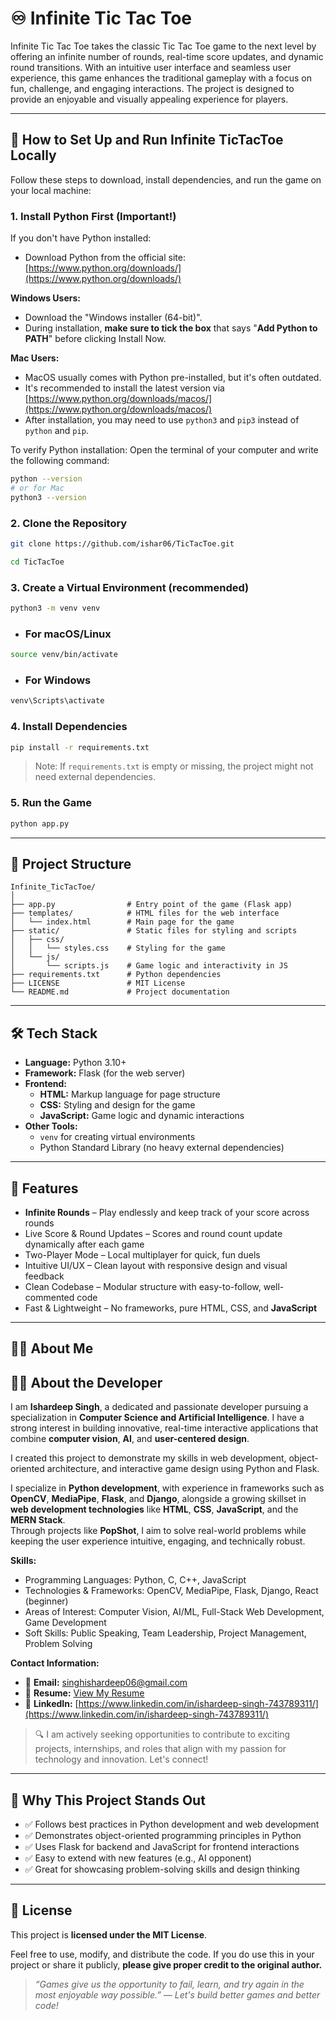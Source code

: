 
# ♾️ Infinite Tic Tac Toe

Infinite Tic Tac Toe takes the classic Tic Tac Toe game to the next level by offering an infinite number of rounds, real-time score updates, and dynamic round transitions. With an intuitive user interface and seamless user experience, this game enhances the traditional gameplay with a focus on fun, challenge, and engaging interactions. The project is designed to provide an enjoyable and visually appealing experience for players.

---

## 🚀 How to Set Up and Run Infinite TicTacToe Locally

Follow these steps to download, install dependencies, and run the game on your local machine:

### 1. Install Python First (Important!)

If you don't have Python installed:
- Download Python from the official site: [https://www.python.org/downloads/](https://www.python.org/downloads/)

**Windows Users:**
- Download the "Windows installer (64-bit)".
- During installation, **make sure to tick the box** that says "**Add Python to PATH**" before clicking Install Now.

**Mac Users:**
- MacOS usually comes with Python pre-installed, but it's often outdated.
- It's recommended to install the latest version via [https://www.python.org/downloads/macos/](https://www.python.org/downloads/macos/)
- After installation, you may need to use `python3` and `pip3` instead of `python` and `pip`.

To verify Python installation:
Open the terminal of your computer and write the following command:
```bash
python --version
# or for Mac
python3 --version
```

### 2. Clone the Repository

```bash
git clone https://github.com/ishar06/TicTacToe.git
```
```bash
cd TicTacToe
```

### 3. Create a Virtual Environment (recommended)

```bash
python3 -m venv venv
```
- ### For macOS/Linux

```bash
source venv/bin/activate
```
- ### For Windows

```bash
venv\Scripts\activate     
```

### 4. Install Dependencies

```bash
pip install -r requirements.txt
```

> Note: If `requirements.txt` is empty or missing, the project might not need external dependencies.

### 5. Run the Game

```bash
python app.py
```

---

## 📁 Project Structure

```
Infinite_TicTacToe/
│
├── app.py                # Entry point of the game (Flask app)
├── templates/            # HTML files for the web interface
│   └── index.html        # Main page for the game
├── static/               # Static files for styling and scripts
│   ├── css/
│   │   └── styles.css    # Styling for the game
│   └── js/
│       └── scripts.js    # Game logic and interactivity in JS
├── requirements.txt      # Python dependencies
├── LICENSE               # MIT License
└── README.md             # Project documentation
```

---

## 🛠️ Tech Stack

- **Language:** Python 3.10+
- **Framework:** Flask (for the web server)
- **Frontend:**
  - **HTML:** Markup language for page structure
  - **CSS:** Styling and design for the game
  - **JavaScript:** Game logic and dynamic interactions
- **Other Tools:**
  - `venv` for creating virtual environments
  - Python Standard Library (no heavy external dependencies)

---

## 🎯 Features

- **Infinite Rounds** – Play endlessly and keep track of your score across rounds
- Live Score & Round Updates – Scores and round count update dynamically after each game
- Two-Player Mode – Local multiplayer for quick, fun duels
- Intuitive UI/UX – Clean layout with responsive design and visual feedback
- Clean Codebase – Modular structure with easy-to-follow, well-commented code
- Fast & Lightweight – No frameworks, pure HTML, CSS, and **JavaScript**

---

## 👨‍💻 About Me



## 👨‍💻 About the Developer

I am **Ishardeep Singh**, a dedicated and passionate developer pursuing a specialization in **Computer Science and Artificial Intelligence**. I have a strong interest in building innovative, real-time interactive applications that combine **computer vision**, **AI**, and **user-centered design**.

I created this project to demonstrate my skills in web development, object-oriented architecture, and interactive game design using Python and Flask.

I specialize in **Python development**, with experience in frameworks such as **OpenCV**, **MediaPipe**, **Flask**, and **Django**, alongside a growing skillset in **web development technologies** like **HTML**, **CSS**, **JavaScript**, and the **MERN Stack**.  
Through projects like **PopShot**, I aim to solve real-world problems while keeping the user experience intuitive, engaging, and technically robust.

**Skills:**  
- Programming Languages: Python, C, C++, JavaScript  
- Technologies & Frameworks: OpenCV, MediaPipe, Flask, Django, React (beginner)  
- Areas of Interest: Computer Vision, AI/ML, Full-Stack Web Development, Game Development  
- Soft Skills: Public Speaking, Team Leadership, Project Management, Problem Solving

**Contact Information:**  
- 📧 **Email:** [singhishardeep06@gmail.com](mailto:singhishardeep06@gmail.com)  
- 📄 **Resume:** [View My Resume](https://drive.google.com/file/d/1po4uWr4dNxJgwc0See9ZqO10V4kicWgy/view?usp=sharing)  
- 🔗 **LinkedIn:** [https://www.linkedin.com/in/ishardeep-singh-743789311/](https://www.linkedin.com/in/ishardeep-singh-743789311/)

> 🔍 I am actively seeking opportunities to contribute to exciting projects, internships, and roles that align with my passion for technology and innovation. Let's connect!


---

## 📌 Why This Project Stands Out

- ✅ Follows best practices in Python development and web development
- ✅ Demonstrates object-oriented programming principles in Python
- ✅ Uses Flask for backend and JavaScript for frontend interactions
- ✅ Easy to extend with new features (e.g., AI opponent)
- ✅ Great for showcasing problem-solving skills and design thinking

---

## 📝 License

This project is **licensed under the MIT License**.

Feel free to use, modify, and distribute the code. If you do use this in your project or share it publicly, **please give proper credit to the original author.**

> _“Games give us the opportunity to fail, learn, and try again in the most enjoyable way possible.” — Let's build better games and better code!_
